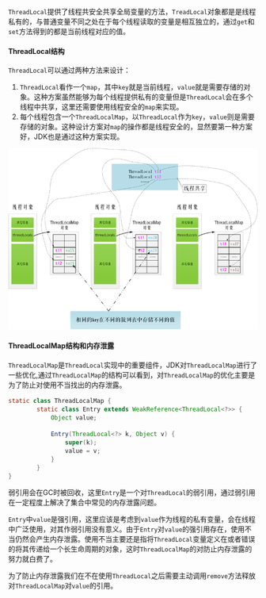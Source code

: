 `ThreadLocal`提供了线程共安全共享全局变量的方法，`TreadLocal`对象都是是线程私有的，与普通变量不同之处在于每个线程读取的变量是相互独立的，通过`get`和`set`方法得到的都是当前线程对应的值。

#### ThreadLocal结构

`ThreadLocal`可以通过两种方法来设计：

1. `ThreadLocal`看作一个`map`，其中`key`就是当前线程，`value`就是需要存储的对象。这种方案虽然能够为每个线程提供私有的变量但是`ThreadLocal`会在多个线程中共享，这里还需要使用线程安全的`map`来实现。
2. 每个线程包含一个`ThreadLocalMap`，以`ThreadLocal`作为`key`，`value`则是需要存储的对象。这种设计方案对`map`的操作都是线程安全的，显然要第一种方案好，JDK也是通过这种方案实现。

![线程局部变量结构图](image\线程局部变量结构图.png)

#### ThreadLocalMap结构和内存泄露

`ThreadLocalMap`是`ThreadLocal`实现中的重要组件，JDK对`ThreadLocalMap`进行了一些优化,通过`ThreadLocalMap`的结构可以看到，对`ThreadLocalMap`的优化主要是为了防止对使用不当找出的内存泄露。

```java
static class ThreadLocalMap {
        static class Entry extends WeakReference<ThreadLocal<?>> {
            Object value;

            Entry(ThreadLocal<?> k, Object v) {
                super(k);
                value = v;
            }
        }
}

```

弱引用会在GC时被回收，这里`Entry`是一个对`ThreadLocal`的弱引用，通过弱引用在一定程度上解决了集合中常见的内存泄露问题。

`Entry`中`value`是强引用，这里应该是考虑到`value`作为线程的私有变量，会在线程中广泛使用，对其作弱引用没有意义。由于`Entry`对`value`的强引用存在，使用不当仍然会产生内存泄露。使用不当主要还是指将`ThreadLocal`变量定义在或者错误的将其传递给一个长生命周期的对象，这时`ThreadLocalMap`的对防止内存泄露的努力就白费了。

为了防止内存泄露我们在不在使用`ThreadLocal`之后需要主动调用`remove`方法释放对`ThreadLocalMap`对`value`的引用。



